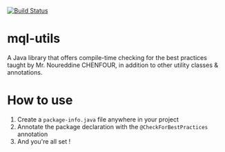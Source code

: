 [![Build Status](https://travis-ci.org/DeveloperXY/mql-utils.svg?branch=master)](https://travis-ci.org/DeveloperXY/mql-utils)

# mql-utils 
A Java library that offers compile-time checking for the best practices taught by Mr. Noureddine CHENFOUR, in addition to other utility classes & annotations.

# How to use

1. Create a `package-info.java` file anywhere in your project
2. Annotate the package declaration with the `@CheckForBestPractices` annotation
3. And you're all set !
